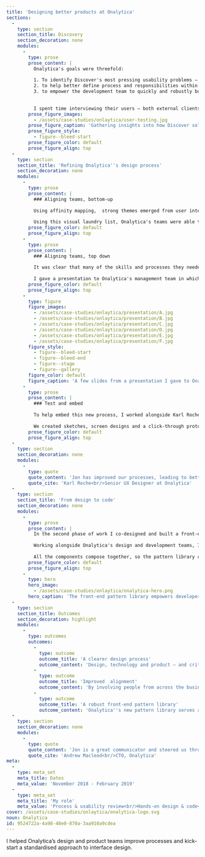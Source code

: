 ```yaml
---
title: 'Designing better products at Onalytica'
sections:
  -
    type: section
    section_title: Discovery
    section_decoration: none
    modules:
      -
        type: prose
        prose_content: |
          Onalytica's goals were threefold:
          
          1. To identify Discover's most pressing usability problems — what we called "the low-hanging fruit";
          2. to help better define process and responsibilities within the product and design team;
          3. to empower the development team to quickly and robustly build and iterate Discover's interface.
          
          
          I spent time interviewing their users — both external clients and internal "power" users. I also conducted one-to-one sessions with designers, product managers and developers.
        prose_figure_images:
          - /assets/case-studies/onlaytica/user-testing.jpg
        prose_figure_caption: 'Gathering insights into how Discover solves problems for Onalytica''s users.'
        prose_figure_style:
          - figure--bleed-start
        prose_figure_color: default
        prose_figure_align: top
  -
    type: section
    section_title: 'Refining Onalytica''s design process'
    section_decoration: none
    modules:
      -
        type: prose
        prose_content: |
          ### Aligning teams, bottom-up
          
          Using affinity mapping,  strong themes emerged from user interviews. I  used these motifs to put together a full application review — this detailed the issues which were having the most significant impact on users.
          
          Using this visual laundry list, Onalytica's teams were able to have better conversations about specific UX problems. Moreover, presenting findings in this way further raised awareness of users and their needs.
        prose_figure_color: default
        prose_figure_align: top
      -
        type: prose
        prose_content: |
          ### Aligning teams, top down
          
          It was clear that many of the skills and processes they needed to improve the overall usability of their products were already in place. However, there wasn't a single unified vision of how teams should work together from the top.
          
          I gave a presentation to Onalytica's management team in which I outlined a framework process and a set of clearly defined roles they needed to make this process work.
        prose_figure_color: default
        prose_figure_align: top
      -
        type: figure
        figure_images:
          - /assets/case-studies/onlaytica/presentation/A.jpg
          - /assets/case-studies/onlaytica/presentation/B.jpg
          - /assets/case-studies/onlaytica/presentation/C.jpg
          - /assets/case-studies/onlaytica/presentation/D.jpg
          - /assets/case-studies/onlaytica/presentation/E.jpg
          - /assets/case-studies/onlaytica/presentation/F.jpg
        figure_style:
          - figure--bleed-start
          - figure--bleed-end
          - figure--stage
          - figure--gallery
        figure_color: default
        figure_caption: 'A few slides from a presentation I gave to Onalytica''s SLT'
      -
        type: prose
        prose_content: |
          ### Test and embed
          
          To help embed this new process, I worked alongside Karl Roche, Onalytica's senior UX designer to design, test and refine an updated listing page for Discover. As one of the most common page types in their application, I felt this would provide the most immediate benefit for users and provide a useful benchmark as to how to design and develop going forward.
          
          We created sketches, screen designs and a click-through prototype which enabled us to test with Onalytica's internal "power" users — making adjustments based on their feedback — further cementing an understanding of how a user-centred design process should work across the business.
        prose_figure_color: default
        prose_figure_align: top
  -
    type: section
    section_decoration: none
    modules:
      -
        type: quote
        quote_content: 'Jon has improved our processes, leading to better integration of design into the business. Through his time with us, Jon raised the visibility of design across the company, making it easier to engage with stakeholders.'
        quote_cite: 'Karl Roche<br/>Senior UX Designer at Onalytica'
  -
    type: section
    section_title: 'From design to code'
    section_decoration: none
    modules:
      -
        type: prose
        prose_content: |
          In the second phase of work I co-designed and built a front-end pattern library. 
          
          Working alongside Onalytica's design and development teams, I created a custom build of Bootstrap. I built a pattern library interface to enable developers to pick and use components easily. 
          
          All the components compose together, so the pattern library can also be used to create a test new interface combinations quickly.
        prose_figure_color: default
        prose_figure_align: top
      -
        type: hero
        hero_image:
          - /assets/case-studies/onlaytica/onalytica-hero.png
        hero_caption: 'The front-end pattern library empowers developers to create consistent UI — and enables rapid prototyping for testing with real users.'
  -
    type: section
    section_title: Outcomes
    section_decoration: highlight
    modules:
      -
        type: outcomes
        outcomes:
          -
            type: outcome
            outcome_title: 'A clearer design process'
            outcome_content: 'Design, technology and product — and critically senior leaders — have a much clearer idea of how to run a user-centred design process.'
          -
            type: outcome
            outcome_title: 'Improved  alignment'
            outcome_content: 'By involving people from across the business in the design process, Onalytica''s product team has increased understanding and buy-in from everyone.'
          -
            type: outcome
            outcome_title: 'A robust front-end pattern library'
            outcome_content: 'Onalytica''s new pattern library serves as both the single source of truth for developers and as a test-bed for new interface ideas.'
  -
    type: section
    section_decoration: none
    modules:
      -
        type: quote
        quote_content: 'Jon is a great communicator and steered us through the UX options and decisions to plan work effectively. We''re delighted with the results - both technically and creatively.'
        quote_cite: 'Andrew Macleod<br/>CTO, Onalytica'
meta:
  -
    type: meta_set
    meta_title: Dates
    meta_value: 'November 2018 - February 2019'
  -
    type: meta_set
    meta_title: 'My role'
    meta_value: 'Process & usability review<br/>Hands-on design & code<br/>Pattern library creation'
cover: /assets/case-studies/onlaytica/onalytica-logo.svg
noun: Onalytica
id: 9524722a-4a98-48e0-870a-3aa910a9cdea
---
```

I helped Onalytica’s design and product teams improve processes and kick-start a standardised approach to interface design.